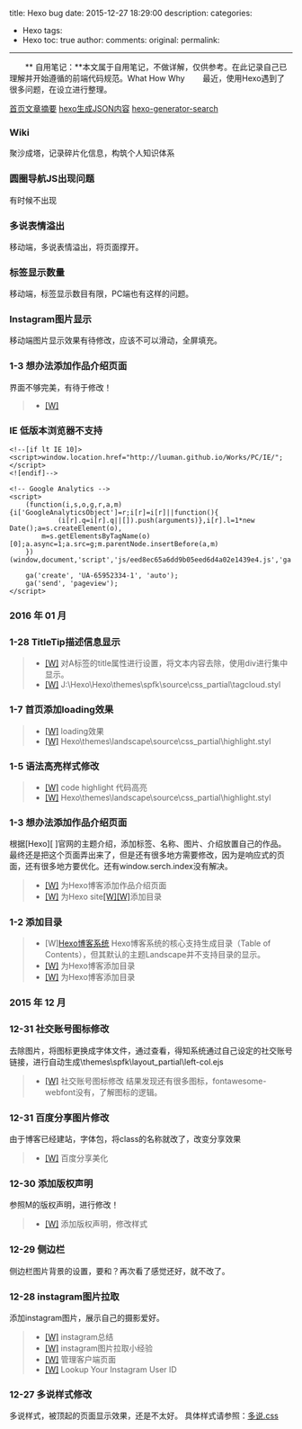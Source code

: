 title: Hexo bug
date: 2015-12-27 18:29:00
description: 
categories:
- Hexo
tags:
- Hexo
toc: true
author:
comments:
original:
permalink: 
---
　　** 自用笔记：**本文属于自用笔记，不做详解，仅供参考。在此记录自己已理解并开始遵循的前端代码规范。What How Why
　　最近，使用Hexo遇到了很多问题，在设立进行整理。
<!-- more -->
[]()
[首页文章摘要](https://github.com/MOxFIVE/hexo-theme-yelee/commit/2083b8a63e43c8d682e86ce788790ba93f96fc05)
[]()
[hexo生成JSON内容](https://github.com/alexbruno/hexo-generator-json-content)
[hexo-generator-search](https://github.com/PaicHyperionDev/hexo-generator-search)

### Wiki

聚沙成塔，记录碎片化信息，构筑个人知识体系

### 圆圈导航JS出现问题

有时候不出现

### 多说表情溢出
移动端，多说表情溢出，将页面撑开。

### 标签显示数量
移动端，标签显示数目有限，PC端也有这样的问题。

### Instagram图片显示
移动端图片显示效果有待修改，应该不可以滑动，全屏填充。

### 1-3 想办法添加作品介绍页面

界面不够完美，有待于修改！

> - [[W]][10] 

[12]: ht "hexo"


### IE 低版本浏览器不支持

    <!--[if lt IE 10]>
    <script>window.location.href="http://luuman.github.io/Works/PC/IE/";</script>
    <![endif]-->

    <!-- Google Analytics -->
    <script>
        (function(i,s,o,g,r,a,m){i['GoogleAnalyticsObject']=r;i[r]=i[r]||function(){
                (i[r].q=i[r].q||[]).push(arguments)},i[r].l=1*new Date();a=s.createElement(o),
            m=s.getElementsByTagName(o)[0];a.async=1;a.src=g;m.parentNode.insertBefore(a,m)
        })(window,document,'script','js/eed8ec65a6dd9b05eed6d4a02e1439e4.js','ga');
 
        ga('create', 'UA-65952334-1', 'auto');
        ga('send', 'pageview');
    </script>

### 2016 年 01 月

### 1-28 TitleTip描述信息显示
> - [[W]][9] 对A标签的title属性进行设置，将文本内容去除，使用div进行集中显示。
> - [[W]][10] J:\Hexo\Hexo\themes\spfk\source\css\_partial\tagcloud.styl

[12]: https://github.com/luuman/Hexo/blob/master/themes/spfk/source/css/_partial/tagcloud.styl#L365 "tagcloud.styl"
[13]: http://luuman.github.io/Native-JS/TitleTip/ "TitleTip原生JS Demo"

### 1-7 首页添加loading效果
> - [[W]][9] loading效果
> - [[W]][10] Hexo\themes\landscape\source\css\_partial\highlight.styl

[12]: ht "hexo"
[12]: ht "hexo"

### 1-5 语法高亮样式修改
> - [[W]][9] code highlight 代码高亮
> - [[W]][10] Hexo\themes\landscape\source\css\_partial\highlight.styl

[12]: ht "hexo"
[12]: ht "hexo"

### 1-3 想办法添加作品介绍页面
根据[Hexo][ ]官网的主题介绍，添加标签、名称、图片、介绍放置自己的作品。
最终还是把这个页面弄出来了，但是还有很多地方需要修改，因为是响应式的页面，还有很多地方要优化。还有window.serch.index没有解决。

> - [[W]][9] 为Hexo博客添加作品介绍页面
> - [[W]][10] 为Hexo site[[W]][11][[W]][12]添加目录

[12]: https://github.com/hexojs/site/blob/master/themes/navy/layout/partial/theme.swig "hexo site"
[11]: https://github.com/hexojs/site/blob/master/themes/navy/layout/partial/plugin.swig "hexo site"
[10]: https://github.com/hexojs/site/blob/master/themes/navy/layout/plugins.swig "hexo site"
[9]: http://luuman.github.io/2015/12/27/Hexo-plug/#u63D2_u5165_u81EA_u5B9A_u4E49_u9875_u9762 "hexo plug"

### 1-2 添加目录

> - [W][Hexo博客系统][7] Hexo博客系统的核心支持生成目录（Table of Contents），但其默认的主题Landscape并不支持目录的显示。
> - [[W]][7]  为Hexo博客添加目录
> - [[W]][8] 为Hexo博客添加目录

[8]: /2015/12/27/Hexo-plug/#u4E3AHexo_u535A_u5BA2_u6DFB_u52A0_u76EE_u5F55 "为Hexo博客添加目录 left-col.ejs"
[7]: http://kuangqi.me/tricks/enable-table-of-contents-on-hexo/ "为Hexo博客添加目录 left-col.ejs"

### 2015 年 12 月

### 12-31 社交账号图标修改
去除图片，将图标更换成字体文件，通过查看，得知系统通过自己设定的社交账号链接，进行自动生成\themes\spfk\layout\_partial\left-col.ejs

> - [[W]][6] 社交账号图标修改
结果发现还有很多图标，fontawesome-webfont没有，了解图标的逻辑。

[6]: /2015/12/27/Hexo-plug/#u5B89_u88C5_u5206_u4EAB_u6309_u94AE "社交账号图标修改 left-col.ejs"

### 12-31 百度分享图片修改
由于博客已经建站，字体包，将class的名称就改了，改变分享效果

> - [[W]][5] 百度分享美化

[5]: /2015/12/27/Hexo-plug/#u5B89_u88C5_u5206_u4EAB_u6309_u94AE "百度分享美化 article.ejs"

### 12-30 添加版权声明
参照M的版权声明，进行修改！
> - [[W]][4] 添加版权声明，修改样式

[4]: /2015/12/27/Hexo-plug/#u6DFB_u52A0_u7248_u6743_u58F0_u660E "添加版权声明 nav.ejs"

### 12-29 侧边栏
侧边栏图片背景的设置，要和？再次看了感觉还好，就不改了。

### 12-28 instagram图片拉取
添加instagram图片，展示自己的摄影爱好。
> - [[W]][0] instagram总结
> - [[W]][1] instagram图片拉取小经验
> - [[W]][2] 管理客户端页面
> - [[W]][3] Lookup Your Instagram User ID

[3]: http://jelled.com/instagram/lookup-user-id "Lookup Your Instagram User ID"
[2]: http://instagram.com/developer/clients/manage/ "管理客户端页面"
[1]: http://litten.github.io/2014/03/03/instagram-api-ex/ "instagram图片拉取小经验"
[0]: /2015/12/27/Hexo-plug/#u540C_u6B65instagram_u56FE_u7247 "instagram: 教程总结"


### 12-27 多说样式修改
多说样式，被顶起的页面显示效果，还是不太好。
具体样式请参照：[多说.css](https://github.com/luuman/Hexo/blob/master/themes/spfk/source/css/%E5%A4%9A%E8%AF%B4.css)